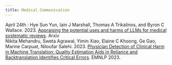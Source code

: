 ```yaml
---
title: Medical Communication
---
```


April 24th
: Hye Sun Yun, Iain J Marshall, Thomas A Trikalinos, and Byron C Wallace. 2023. [Appraising the potential uses and harms of LLMs for medical systematic reviews](https://drive.google.com/file/d/1XDapGKDQqd7AXY76-fE_ggnyxzWygQik/view?usp=sharing). Arxiv <br> Nikita Mehandru, Sweta Agrawal, Yimin Xiao, Elaine C Khoong, Ge Gao, Marine Carpuat, Niloufar Salehi. 2023. [Physician Detection of Clinical Harm in Machine Translation: Quality Estimation Aids in Reliance and Backtranslation Identifies Critical Errors](https://drive.google.com/file/d/1rxZkghRv0ISFWzpHy02TMjEVNyVcMJkp/view?usp=sharing). EMNLP 2023. 